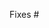 <!--
Thank you for submitting a pull request!

Here's a checklist you might find useful.
[ ] There is an associated issue.
[ ] Code is up-to-date with the `master` branch
[ ] You've successfully run `npm test` locally
[ ] There are new or updated unit tests validating the change

Refer to CONTRIBUTING.MD for more details.
  https://github.com/dsifford/astrocite/blob/master/.github/CONTRIBUTING.md
-->

Fixes #

